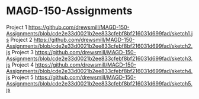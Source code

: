 # MAGD-150-Assignments
Project 1
https://github.com/drewsmill/MAGD-150-Assignments/blob/cde2e33d0021b2ee833cfebf8bf216031d699fad/sketch1.js 
Project 2
https://github.com/drewsmill/MAGD-150-Assignments/blob/cde2e33d0021b2ee833cfebf8bf216031d699fad/sketch2.js 
Project 3
https://github.com/drewsmill/MAGD-150-Assignments/blob/cde2e33d0021b2ee833cfebf8bf216031d699fad/sketch3.js 
Project 4
https://github.com/drewsmill/MAGD-150-Assignments/blob/cde2e33d0021b2ee833cfebf8bf216031d699fad/sketch4.js 
Project 5
https://github.com/drewsmill/MAGD-150-Assignments/blob/cde2e33d0021b2ee833cfebf8bf216031d699fad/sketch5.js 
